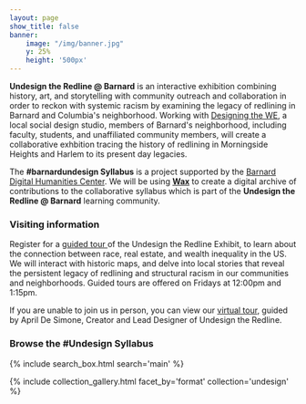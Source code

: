 ```yaml
---
layout: page
show_title: false
banner:
    image: "/img/banner.jpg"
    y: 25%
    height: '500px'
---
```


__Undesign the Redline @ Barnard__ is an interactive exhibition combining history, art, and storytelling with community outreach and collaboration in order to reckon with systemic racism by examining the legacy of redlining in Barnard and Columbia's neighborhood. Working with [Designing the WE](http://www.designingthewe.com/undesign-the-redline), a local social design studio, members of Barnard's neighborhood, including faculty, students, and unaffiliated community members, will create a collaborative exhbition tracing the history of redlining in Morningside Heights and Harlem to its present day legacies.

The __#barnardundesign Syllabus__ is a project supported by the [Barnard Digital Humanities Center](https://digitalhumanities.barnard.edu/). We will be using [__Wax__](https://minicomp.github.io/wiki/#/wax/) to create a digital archive of contributions to the collaborative syllabus which is part of the __Undesign the Redline @ Barnard__ learning community.

### Visiting information

Register for a [guided tour ](https://library.barnard.edu/events/undesign-redline-barnard-tours) of the Undesign the Redline Exhibit, to learn about the connection between race, real estate, and wealth inequality in the US. We will interact with historic maps, and delve into local stories that reveal the persistent legacy of redlining and structural racism in our communities and neighborhoods. Guided tours are offered on Fridays at 12:00pm and 1:15pm.

If you are unable to join us in person, you can view our [virtual tour](https://vimeo.com/673642982), guided by April De Simone, Creator and Lead Designer of Undesign the Redline.

### Browse the #Undesign Syllabus

{% include search_box.html search='main' %}

{% include collection_gallery.html facet_by='format' collection='undesign' %}
 
